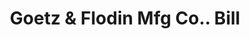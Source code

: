 ---
doi: 10.7916/D8NG62TM
date_other: '1903'
date_other_textual: '1903'
form: printed ephemera
genre:
- Invoices
name:
- Goetz & Flodin Mfg Co.
object_in_context_url: https://biggert.cul.columbia.edu/items/view/ave_biggert_01835
subject_hierarchical_geographic:
- Chicago, Illinois, United States
subject_name:
- Goetz & Flodin Mfg Co.
title: Goetz & Flodin Mfg Co.. Bill
sort_title: Goetz & Flodin Mfg Co.. Bill
call_number: ave_biggert_01835
coordinates:
- 41.83694444444445,-87.68472222222222
pid: ave_biggert_01835
identifiers: ave_biggert_01835
permalink: /biggert/ave_biggert_01835/
layout: iiif-image-page
---